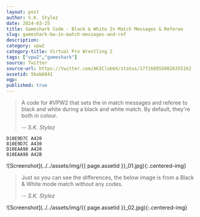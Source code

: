 ```yaml
---
layout: post
author: S.K. Stylez
date: 2024-03-25
title: Gameshark Code - Black & White In Match Messages & Referee
slug: gameshark-bw-in-match-messages-and-ref
description:
category: vpw2
category-title: Virtual Pro Wrestling 2
tags: ["vpw2","gameshark"]
source: Twitter
source-url: https://twitter.com/AKIClub64/status/1771689550026355162
assetid: 5bab6841
ogp:
published: true
---
```



> A code for #VPW2 that sets the in match messages and referee to black and white during a black and white match. By default, they're both in colour.
>
> -- <cite>S.K. Stylez</cite>

    D10E9D7C A420
    810E9D7C A430
    D10EAA98 A420
    810EAA98 A42B

![Screenshot](../../assets/img/{{ page.assetid }}_01.jpg){:.centered-img}

> Just so you can see the differences, the below image is from a Black & White mode match without any codes.
> 
> -- <cite>S.K. Stylez</cite>

![Screenshot](../../assets/img/{{ page.assetid }}_02.jpg){:.centered-img}